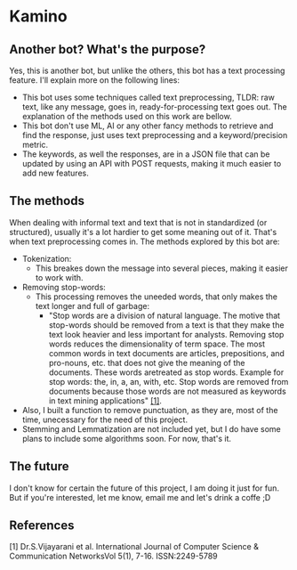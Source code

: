 # Kamino

## Another bot? What's the purpose?
Yes, this is another bot, but unlike the others, this bot has a text processing feature. I'll explain more on the following lines:
- This bot uses some techniques called text preprocessing, TLDR: raw text, like any message, goes in, ready-for-processing text goes out. The explanation of the methods used on this work are bellow.
- This bot don't use ML, AI or any other fancy methods to retrieve and find the response, just uses text preprocessing and a keyword/precision metric.
- The keywords, as well the responses, are in a JSON file that can be updated by using an API with POST requests, making it much easier to add new features.

## The methods
When dealing with informal text and text that is not in standardized (or structured), usually it's a lot hardier to get some meaning out of it. That's when text preprocessing comes in.
The methods explored by this bot are:
- Tokenization:
  - This breakes down the message into several pieces, making it easier to work with.
- Removing stop-words:
  - This processing removes the uneeded words, that only makes the text longer and full of garbage:
    - "Stop  words  are  a  division  of  natural  language.  The motive  that  stop-words  should  be  removed  from  a text  is  that  they  make  the  text  look  heavier  and  less important for analysts. Removing stop words reduces the dimensionality of term  space. The  most common words  in  text  documents  are  articles,  prepositions, and pro-nouns, etc. that does not give the meaning of the   documents.   These   words   aretreated   as   stop words.  Example  for  stop  words:  the,  in,  a,  an,  with, etc.   Stop   words   are   removed   from   documents because those words are not measured as keywords in text mining applications" [[1]](#1).
- Also, I built a function to remove punctuation, as they are, most of the time, unecessary for the need of this project.
- Stemming and Lemmatization are not included yet, but I do have some plans to include some algorithms soon.
For now, that's it.

## The future
I don't know for certain the future of this project, I am doing it just for fun. But if you're interested, let me know, email me and let's drink a coffe ;D


## References
<a id="1">[1]</a> 
Dr.S.Vijayarani et al.
International Journal of Computer Science & Communication NetworksVol 5(1), 7-16.
ISSN:2249-5789
